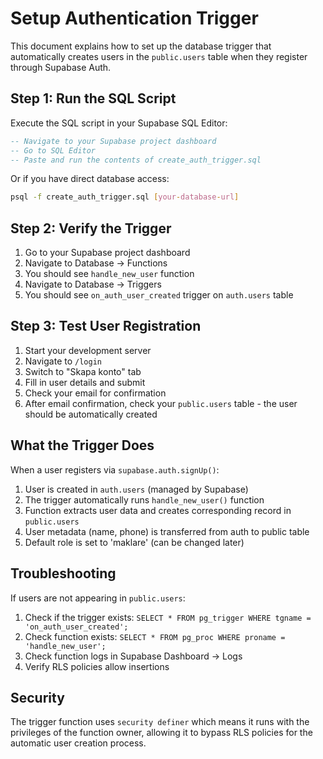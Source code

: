 # Setup Authentication Trigger

This document explains how to set up the database trigger that automatically creates users in the `public.users` table when they register through Supabase Auth.

## Step 1: Run the SQL Script

Execute the SQL script in your Supabase SQL Editor:

```sql
-- Navigate to your Supabase project dashboard
-- Go to SQL Editor
-- Paste and run the contents of create_auth_trigger.sql
```

Or if you have direct database access:

```bash
psql -f create_auth_trigger.sql [your-database-url]
```

## Step 2: Verify the Trigger

1. Go to your Supabase project dashboard
2. Navigate to Database → Functions
3. You should see `handle_new_user` function
4. Navigate to Database → Triggers
5. You should see `on_auth_user_created` trigger on `auth.users` table

## Step 3: Test User Registration

1. Start your development server
2. Navigate to `/login`
3. Switch to "Skapa konto" tab
4. Fill in user details and submit
5. Check your email for confirmation
6. After email confirmation, check your `public.users` table - the user should be automatically created

## What the Trigger Does

When a user registers via `supabase.auth.signUp()`:

1. User is created in `auth.users` (managed by Supabase)
2. The trigger automatically runs `handle_new_user()` function
3. Function extracts user data and creates corresponding record in `public.users`
4. User metadata (name, phone) is transferred from auth to public table
5. Default role is set to 'maklare' (can be changed later)

## Troubleshooting

If users are not appearing in `public.users`:

1. Check if the trigger exists: `SELECT * FROM pg_trigger WHERE tgname = 'on_auth_user_created';`
2. Check function exists: `SELECT * FROM pg_proc WHERE proname = 'handle_new_user';`
3. Check function logs in Supabase Dashboard → Logs
4. Verify RLS policies allow insertions

## Security

The trigger function uses `security definer` which means it runs with the privileges of the function owner, allowing it to bypass RLS policies for the automatic user creation process.